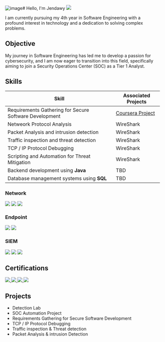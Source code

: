 ![image](https://github.com/user-attachments/assets/2a143c16-c1ba-410b-bcd4-37e0905304cb)# Hello, I'm Jendawy
<a href="https://linkedin.com"><img src="https://img.shields.io/badge/-LinkedIn-0072b1?&style=for-the-badge&logo=linkedin&logoColor=white" /></a>

I am currently pursuing my 4th year in Software Engineering with a profound interest in technology and a dedication to solving complex problems.

## Objective
My journey in Software Engineering has led me to develop a passion for cybersecurity, and I am now eager to transition into this field, specifically aiming to join a Security Operations Center (SOC) as a Tier 1 Analyst.

## Skills


| Skill                                         |                  Associated Projects                     |
|-----------------------------------------------|----------------------------------------------------------|
| Requirements Gathering for Secure Software Development | <a href="https://coursera.org/share/2c2fe4f70b62818976a62772dfb4cf93">Coursera Project</a> |Lab</a>|
| Netweork Protocol Analysis                             | WireShark |
| Packet Analysis and intrusion detection                | WireShark |
| Traffic inspection and threat detection                | WireShark |
| TCP / IP Protocol Debugging                            | WireShark |
| Scripting and Automation for Threat Mitigation         | WireShark |
| Backend development using **Java**                     | TBD       | 
| Database management systems using **SQL**              | TBD       | 

### Network
<div>
    <img src="https://img.shields.io/badge/-Wireshark-1679A7?&style=for-the-badge&logo=Wireshark&logoColor=white" />
    <img src="https://img.shields.io/badge/-Suricata-EF3B2D?&style=for-the-badge&logo=Suricata&logoColor=white" />
    <img src="https://img.shields.io/badge/-Zeek-777BB4?&style=for-the-badge&logo=Zeek&logoColor=white" />
</div>

### Endpoint
<div>
    <img src="https://img.shields.io/badge/-Microsoft_Defender_for_Endpoint-00A4EF?&style=for-the-badge&logo=Microsoft&logoColor=white" />
    <img src="https://img.shields.io/badge/-Velociraptor-4B275F?&style=for-the-badge&logo=Velociraptor&logoColor=white" />
</div>

### SIEM
<div>
    <img src="https://img.shields.io/badge/-Microsoft_Sentinel-0078D4?&style=for-the-badge&logo=Microsoft&logoColor=white" />
    <img src="https://img.shields.io/badge/-Splunk-000000?&style=for-the-badge&logo=Splunk&logoColor=white" />
    <img src="https://img.shields.io/badge/-Elastic-005571?&style=for-the-badge&logo=Elastic&logoColor=white" />
</div>

## Certifications

<div align="left">

  <!-- Secure Software Development -->
  <a href="https://coursera.org/share/2c2fe4f70b62818976a62772dfb4cf93" target="_blank">
    <img src="https://img.shields.io/badge/-Requirements_Gathering_for_Secure_Software_Development-0056D2?&style=for-the-badge&logo=Coursera&logoColor=white" />
  </a>

  <!-- Requirements Elicitation -->
  <a href="https://coursera.org/share/409991d686e510eee44e76895258fb85" target="_blank">
    <img src="https://img.shields.io/badge/-Requirements_Elicitation:_Artifact_&_Stakeholder_Analysis-0056D2?&style=for-the-badge&logo=Coursera&logoColor=white" />
  </a>

  <!-- Requirements Specification -->
  <a href="https://coursera.org/share/4406e8084583c6c79ccaba88ec86bc15" target="_blank">
    <img src="https://img.shields.io/badge/-Requirements_Specifications:_Goals_&_Conflict_Analysis-0056D2?&style=for-the-badge&logo=Coursera&logoColor=white" />
  </a>

  <!-- UX Research -->
  <a href="https://coursera.org/share/e11fdfbc2830145c41a84dcacbcedf3a" target="_blank">
    <img src="https://img.shields.io/badge/-Conduct_UX_Research_&_Test_Early_Concepts-0056D2?&style=for-the-badge&logo=Coursera&logoColor=white" />
  </a>

</div>


## Projects
- Detection Lab
- SOC Automation Project
- Requirements Gathering for Secure Software Development
- TCP / IP Protocol Debugging 
- Traffic inspection & Threat detection 
- Packet Analysis & intrusion Detection
